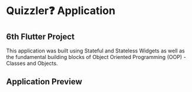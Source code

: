 # Quizzler❓ Application 

## 6th Flutter Project

This application was built using Stateful and Stateless Widgets as well as the fundamental building blocks of Object Oriented Programming (OOP) - Classes and Objects.

## Application Preview

